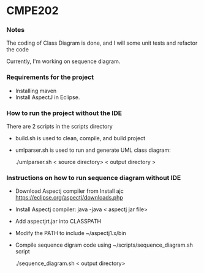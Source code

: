 # CMPE202

### Notes

The coding of Class Diagram is done, and I will some unit tests and refactor the code

Currently, I'm working on sequence diagram. 

### Requirements for the project
- Installing maven
- Install AspectJ in Eclipse.

### How to run the project without the IDE
There are 2 scripts in the  scripts directory
- build.sh is used to clean, compile, and build project
- umlparser.sh is used to run and generate UML class diagram:

  ./umlparser.sh < source directory> < output directory >

### Instructions on how to run sequence diagram without IDE
- Download Aspectj compiler from Install ajc https://eclipse.org/aspectj/downloads.php
- Install Aspectj compiler: java -java < aspectj jar file>
- Add aspectjrt.jar into CLASSPATH
- Modify the PATH to include ~/aspectj1.x/bin
- Compile sequence digram code using ~/scripts/sequence_diagram.sh script
   
   ./sequence_diagram.sh < output directory>
